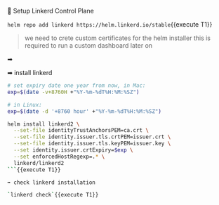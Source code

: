 📎 Setup Linkerd Control Plane

`helm repo add linkerd https://helm.linkerd.io/stable`{{execute T1}}

> we need to crete custom certificates for the helm installer
> this is required to run a custom dashboard later on

➡ 

➡ install linkerd

```bash
# set expiry date one year from now, in Mac:
exp=$(date -v+8760H +"%Y-%m-%dT%H:%M:%SZ")

# in Linux:
exp=$(date -d '+8760 hour' +"%Y-%m-%dT%H:%M:%SZ")

helm install linkerd2 \
  --set-file identityTrustAnchorsPEM=ca.crt \
  --set-file identity.issuer.tls.crtPEM=issuer.crt \
  --set-file identity.issuer.tls.keyPEM=issuer.key \
  --set identity.issuer.crtExpiry=$exp \
  --set enforcedHostRegexp=.* \
  linkerd/linkerd2
```{{execute T1}}

➡ check linkerd installation

`linkerd check`{{execute T1}}
